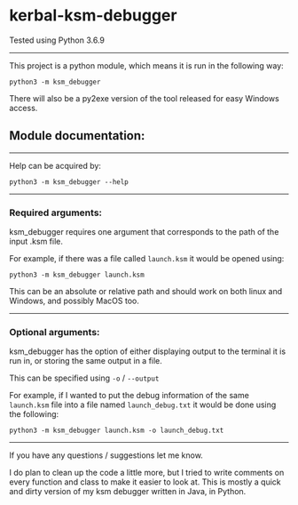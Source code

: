 # kerbal-ksm-debugger

Tested using Python 3.6.9

---

This project is a python module, which means it is run in the following way:

`python3 -m ksm_debugger`

There will also be a py2exe version of the tool released for easy Windows access.

## Module documentation:

---

Help can be acquired by:

`python3 -m ksm_debugger --help`

---

### Required arguments:

ksm_debugger requires one argument that corresponds to the path of the input .ksm file.

For example, if there was a file called `launch.ksm` it would be opened using:

`python3 -m ksm_debugger launch.ksm`

This can be an absolute or relative path and should work on both linux and Windows, and possibly MacOS too.

---

### Optional arguments:

ksm_debugger has the option of either displaying output to the terminal it is run in, or storing the same output in a file.

This can be specified using `-o` / `--output`

For example, if I wanted to put the debug information of the same `launch.ksm` file into a file named `launch_debug.txt` it would be done using the following:

`python3 -m ksm_debugger launch.ksm -o launch_debug.txt`

---

If you have any questions / suggestions let me know.

I do plan to clean up the code a little more, but I tried to write comments on every function and class to make it easier to look at. This is mostly a quick and dirty version of my ksm debugger written in Java, in Python.